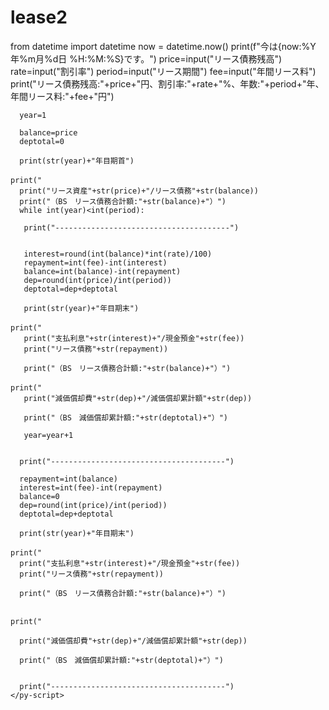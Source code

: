 # lease2
<html>
  <html lang="ja">
  <head>
    <meta charset="utf-8"/>
    <link rel="stylesheet" href="https://pyscript.net/latest/pyscript.css" />
    <script defer src="https://pyscript.net/latest/pyscript.js"></script>
  </head>
  <body>
    <py-script>
      from datetime import datetime
      now = datetime.now()
      print(f"今は{now:%Y年%m月%d日 %H:%M:%S}です。")
      price=input("リース債務残高")
      rate=input("割引率")
      period=input("リース期間")
      fee=input("年間リース料")
      print("リース債務残高:"+price+"円、割引率:"+rate+"%、年数:"+period+"年、年間リース料:"+fee+"円")

      year=1
      
      balance=price
      deptotal=0

      print(str(year)+"年目期首")
      print("　　　　　　　　　　　　　　　　　　　　　　　　　　　　　　　　　　　　　　　　　　　　　　　　　　　　　　　")
      print("リース資産"+str(price)+"/リース債務"+str(balance))
      print("（BS　リース債務合計額:"+str(balance)+"）")
      while int(year)<int(period):

       print("---------------------------------------")


       interest=round(int(balance)*int(rate)/100)
       repayment=int(fee)-int(interest)
       balance=int(balance)-int(repayment)
       dep=round(int(price)/int(period))
       deptotal=dep+deptotal

       print(str(year)+"年目期末")
       print("　　　　　　　　　　　　　　　　　　　　　　　　　　　　　　　　　　　　　　　　　　　　　　　　　　　　　　　")
       print("支払利息"+str(interest)+"/現金預金"+str(fee))
       print("リース債務"+str(repayment))

       print("（BS　リース債務合計額:"+str(balance)+"）")
       print("　　　　　　　　　　　　　　　　　　　　　　　　　　　　　　　　　　　　　　　　　　　　　　　　　　　　　　　")
       print("減価償却費"+str(dep)+"/減価償却累計額"+str(dep))

       print("（BS　減価償却累計額:"+str(deptotal)+"）")

       year=year+1


      print("---------------------------------------")

      repayment=int(balance)
      interest=int(fee)-int(repayment)
      balance=0
      dep=round(int(price)/int(period))
      deptotal=dep+deptotal

      print(str(year)+"年目期末")
      print("　　　　　　　　　　　　　　　　　　　　　　　　　　　　　　　　　　　　　　　　　　　　　　　　　　　　　　　")
      print("支払利息"+str(interest)+"/現金預金"+str(fee))
      print("リース債務"+str(repayment))

      print("（BS　リース債務合計額:"+str(balance)+"）")

      print("　　　　　　　　　　　　　　　　　　　　　　　　　　　　　　　　　　　　　　　　　　　　　　　　　　　　　　　")

      print("減価償却費"+str(dep)+"/減価償却累計額"+str(dep))

      print("（BS　減価償却累計額:"+str(deptotal)+"）")


      print("---------------------------------------")
    </py-script>
  </body>
</html>
